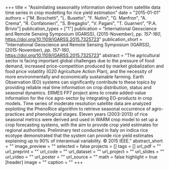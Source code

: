+++
title = "Assimilating seasonality information derived from satellite data time series in crop modelling for rice yield estimation"
date = "2015-01-01"
authors = ["M. Boschetti", "L. Busetto", "F. Nutini", "G. Manfron", "A. Crema", "R. Confalonieri", "S. Bregaglio", "V. Pagani", "T. Guarneri", "P.A. Brivio"]
publication_types = ["1"]
publication = "International Geoscience and Remote Sensing Symposium (IGARSS), (2015-November), _pp. 157-160_, https://doi.org/10.1109/IGARSS.2015.7325723"
publication_short = "International Geoscience and Remote Sensing Symposium (IGARSS), (2015-November), _pp. 157-160_, https://doi.org/10.1109/IGARSS.2015.7325723"
abstract = "The agricultural sector is facing important global challenges due to the pressure of food demand, increased price-competition produced by market globalization and food price volatility (G20 Agriculture Action Plan), and the necessity of more environmentally and economically sustainable farming. Earth Observation (EO) systems can significantly contribute to these topics by providing reliable real time information on crop distribution, status and seasonal dynamics. ERMES FP7 project aims to create added-value information for the rice agro-sector by integrating EO-products in crop models. Time series of moderate resolution satellite data are analyzed exploiting the PhenoRice algorithm to retrieve seasonal occurrence of agro-practices and phenological stages. Eleven years (2003-2013) of rice seasonal metrics were derived and used in WARM crop model to set up a crop forecasting systems, with the aim to provide crop yield estimates for regional authorities. Preliminary test conducted in Italy on indica rice ecotype demonstrated that the system can provide rice yield estimates explaining up to 90% of interannual variability. © 2015 IEEE."
abstract_short = ""
image_preview = ""
selected = false
projects = []
tags = []
url_pdf = ""
url_preprint = ""
url_code = ""
url_dataset = ""
url_project = ""
url_slides = ""
url_video = ""
url_poster = ""
url_source = ""
math = false
highlight = true
[header]
image = ""
caption = ""
+++
